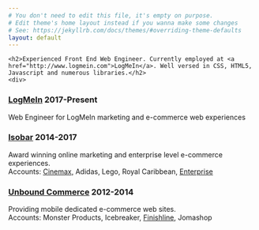 ```yaml
---
# You don't need to edit this file, it's empty on purpose.
# Edit theme's home layout instead if you wanna make some changes
# See: https://jekyllrb.com/docs/themes/#overriding-theme-defaults
layout: default
---
```

<div>

    <h2>Experienced Front End Web Engineer. Currently employed at <a href="http://www.logmein.com">LogMeIn</a>. Well versed in CSS, HTML5, Javascript and numerous libraries.</h2>
    <div>
  <div class="job">
    <h3>
      <a href="http://www.LogMeIn.com/" target="_blank">LogMeIn</a><span> 2017-Present</span>
    </h3>
    <p>Web Engineer for LogMeIn marketing and e-commerce web experiences</p>
  </div>

  <div class="job">
    <h3>
      <a href="http://www.isobar.com/us/home" target="_blank">Isobar</a><span> 2014-2017</span>
    </h3>
    <p>Award winning online marketing and enterprise level e-commerce experiences.<br />Accounts: <a href="https://www.cinemax.com/" target="_blank">Cinemax,</a> Adidas, Lego, Royal Caribbean, <a href="https://exoticcars.enterprise.com/en/home.html" target="_blank">Enterprise</a></p>
    <div class="awards" style="display:none;">
      <h4>Award winning work at Isobar:</h4>
      <h4>Enterprise Exotic Cars</h4>
      <p><em>Official Nominee</em><br />The Webby Awards - July 2016</p>
      <h4>Lego Elves</h4>
      <p><em>Gold General Website</em><br />W3 Awards - November 2015</p>
      <h4>adidas Stella Sport</h4>
      <p><em>Webaward for Outstanding Achievement in Web Development</em><br />Web Marketing Association - September 2015</p>
      <h4>adidas Stella Sport</h4>
      <p><em>Silver Hatch Awards&nbsp;2 x</em><br />Hatch Awards - October 2015</p>
    </div>
  </div>
  <div class="job">
    <h3><a href="https://www.unboundcommerce.com/" target="_blank">Unbound Commerce</a><span> 2012-2014</span></h3>
    <p>Providing mobile dedicated e-commerce web sites. <br /> Accounts: Monster Products, Icebreaker, <a href="http://m.finishline.com/" target="_blank">Finishline</a>, Jomashop</p>
  </div>
</div>
</div>